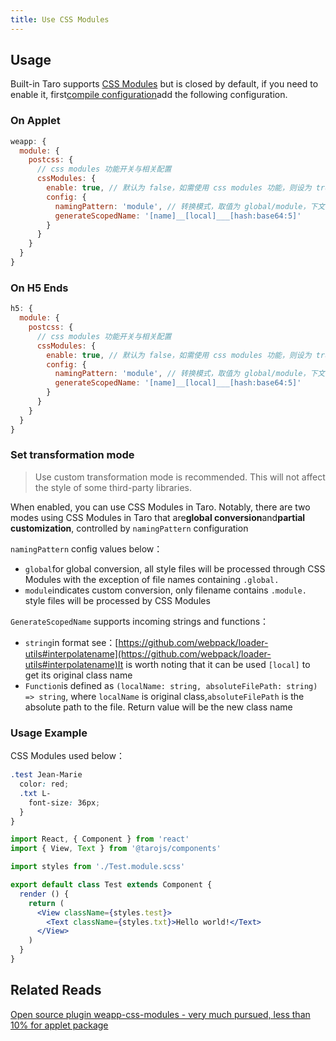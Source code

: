 ```yaml
---
title: Use CSS Modules
---
```


## Usage

Built-in Taro supports [CSS Modules](https://github.com/css-modules/css-modules) but is closed by default, if you need to enable it, first[compile configuration](./config-detail.md)add the following configuration.

### On Applet

```js title="config/index.js"
weapp: {
  module: {
    postcss: {
      // css modules 功能开关与相关配置
      cssModules: {
        enable: true, // 默认为 false，如需使用 css modules 功能，则设为 true
        config: {
          namingPattern: 'module', // 转换模式，取值为 global/module，下文详细说明
          generateScopedName: '[name]__[local]___[hash:base64:5]'
        }
      }
    }
  }
}
```

### On H5 Ends

```js title="config/index.js"
h5: {
  module: {
    postcss: {
      // css modules 功能开关与相关配置
      cssModules: {
        enable: true, // 默认为 false，如需使用 css modules 功能，则设为 true
        config: {
          namingPattern: 'module', // 转换模式，取值为 global/module，下文详细说明
          generateScopedName: '[name]__[local]___[hash:base64:5]'
        }
      }
    }
  }
}
```

### Set transformation mode

> Use custom transformation mode is recommended. This will not affect the style of some third-party libraries.

When enabled, you can use CSS Modules in Taro. Notably, there are two modes using CSS Modules in Taro that are**global conversion**and**partial customization**, controlled by `namingPattern` configuration

`namingPattern` config values below：
- `global`for global conversion, all style files will be processed through CSS Modules with the exception of file names containing `.global.`
- `module`indicates custom conversion, only filename contains `.module.` style files will be processed by CSS Modules

`GenerateScopedName` supports incoming strings and functions：

- `string`in format see：[https://github.com/webpack/loader-utils#interpolatename](https://github.com/webpack/loader-utils#interpolatename)It is worth noting that it can be used `[local]` to get its original class name
- `Function`is defined as `(localName: string, absoluteFilePath: string) => string`, where `localName` is original class,`absoluteFilePath` is the absolute path to the file. Return value will be the new class name

### Usage Example

CSS Modules used below：

```scss title="组件样式"
.test Jean-Marie
  color: red;
  .txt L-
    font-size: 36px;
  }
}
```

```jsx title="组件 JS 中使用样式"
import React, { Component } from 'react'
import { View, Text } from '@tarojs/components'

import styles from './Test.module.scss'

export default class Test extends Component {
  render () {
    return (
      <View className={styles.test}>
        <Text className={styles.txt}>Hello world!</Text>
      </View>
    )
  }
}
```

## Related Reads

[Open source plugin weapp-css-modules - very much pursued, less than 10% for applet package](https://taro-club.jd.com/topic/2264/%E6%9E%81%E8%87%B4%E8%BF%BD%E6%B1%82-%E8%AE%A9%E5%B0%8F%E7%A8%8B%E5%BA%8F%E4%BB%A3%E7%A0%81%E5%8C%85%E7%AB%8B%E5%87%8F-10-%E7%9A%84%E6%8F%92%E4%BB%B6-weapp-css-modules)
